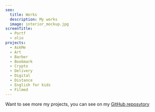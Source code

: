 ```yaml
---
seo:
  title: Works
  description: My works
  image: interior_mockup.jpg
screenTitle:
  - Portf
  - olio
projects:
  - AskMe
  - Art
  - Barber
  - Bookmark
  - Crypto
  - Delivery
  - Digital
  - Distance
  - English for kids
  - Filmed
---
```

Want to see more my projects, you can see on my [GitHub reposytory](https://github.com/sezardino)